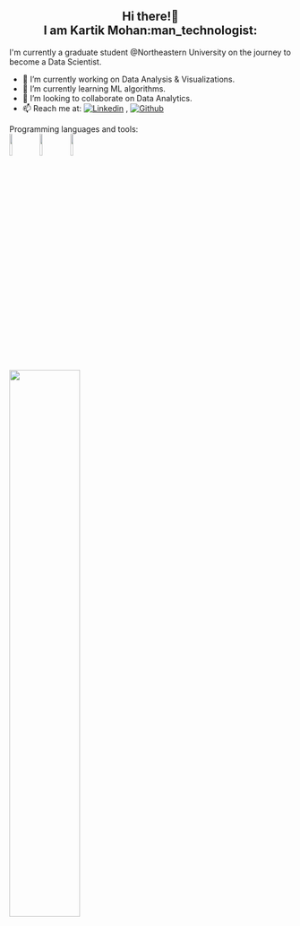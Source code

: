 <h2 align="center">Hi there!👋<br> I am Kartik Mohan:man_technologist:</h2>

<p>I'm currently a graduate student @Northeastern University on the journey to become a Data Scientist.</p>

- 🔭 I’m currently working on Data Analysis & Visualizations.
- 🌱 I’m currently learning ML algorithms.
- 👯 I’m looking to collaborate on Data Analytics.
- 📫 Reach me at: [![Linkedin](https://img.shields.io/badge/-LinkedIn-blue?style=flat&logo=Linkedin&logoColor=white)](https://www.linkedin.com/in/mohan-kartik/) , [![Github](https://img.shields.io/badge/-Github-000?style=flat&logo=Github&logoColor=white)](https://github.com/kartik-mohan)


<p>
Programming languages and tools: <br>
<code><img width="10%" src="https://www.vectorlogo.zone/logos/python/python-ar21.svg"></code>
<code><img width="10%" src="https://www.vectorlogo.zone/logos/r-project/r-project-ar21.svg"></code>
<code><img width="10%" src="https://www.vectorlogo.zone/logos/mysql/mysql-ar21.svg"></code>
</p>
 <br>
<img width="50%" align="center" src="https://github-readme-stats.vercel.app/api?username=kartik-mohan&show_icons=true&hide_border=true" />

